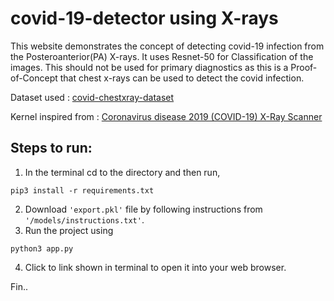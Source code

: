 # covid-19-detector using X-rays

This website demonstrates the concept of detecting covid-19 infection from the Posteroanterior(PA) X-rays. It uses Resnet-50 for Classification of the images. This should not be used for primary diagnostics as this is a Proof-of-Concept that chest x-rays can be used to detect the covid infection.

Dataset used : [covid-chestxray-dataset](https://github.com/ieee8023/covid-chestxray-dataset)

Kernel inspired from : [Coronavirus disease 2019 (COVID-19) X-Ray Scanner](https://github.com/ajsanjoaquin/COVID-19-Scanner)

## Steps to run:
1. In the terminal cd to the directory and then run, 
```
pip3 install -r requirements.txt
```
2. Download ```'export.pkl'``` file by following instructions from ```'/models/instructions.txt'```.
3. Run the project using
```
python3 app.py
```
4. Click to link shown in terminal to open it into your web browser.

Fin..
